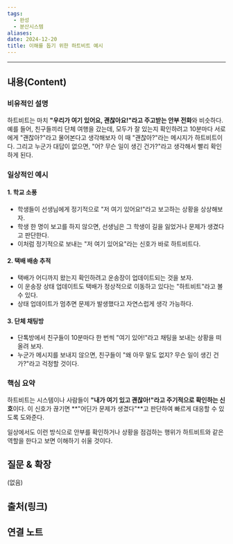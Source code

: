 ```yaml
---
tags:
  - 완성
  - 분산시스템
aliases: 
date: 2024-12-20
title: 이해를 돕기 위한 하트비트 예시
---
```

---

## 내용(Content)

### 비유적인 설명

하트비트는 마치 **"우리가 여기 있어요, 괜찮아요!"라고 주고받는 안부 전화**와 비슷하다. 예를 들어,
친구들끼리 단체 여행을 갔는데, 모두가 잘 있는지 확인하려고 10분마다 서로에게 "괜찮아?"라고 물어본다고 생각해보자 이 때 "괜찮아?"라는 메시지가 하트비트이다. 그리고 누군가 대답이 없으면, "어? 무슨 일이 생긴 건가?"라고 생각해서 빨리 확인하게 된다.

### 일상적인 예시

#### 1. 학교 소풍

- 학생들이 선생님에게 정기적으로 "저 여기 있어요!"라고 보고하는 상황을 상상해보자.
- 학생 한 명이 보고를 하지 않으면, 선생님은 그 학생이 길을 잃었거나 문제가 생겼다고 판단한다.
- 이처럼 정기적으로 보내는 "저 여기 있어요"라는 신호가 바로 하트비트다.

#### 2. 택배 배송 추적

- 택배가 어디까지 왔는지 확인하려고 운송장이 업데이트되는 것을 보자.
- 이 운송장 상태 업데이트도 택배가 정상적으로 이동하고 있다는 "하트비트"라고 볼 수 있다.
- 상태 업데이트가 멈추면 문제가 발생했다고 자연스럽게 생각 가능하다.

#### 3. 단체 채팅방

- 단톡방에서 친구들이 10분마다 한 번씩 "여기 있어!"라고 채팅을 보내는 상황을 떠올려 보자.
- 누군가 메시지를 보내지 않으면, 친구들이 "왜 아무 말도 없지? 무슨 일이 생긴 건가?"라고 걱정할 것이다.

### 핵심 요약

하트비트는 시스템이나 사람들이 **"내가 여기 있고 괜찮아!"라고 주기적으로 확인하는 신호**이다. 이 신호가 끊기면 **"어딘가 문제가 생겼다"**고 판단하여 빠르게 대응할 수 있도록 도와준다.

일상에서도 이런 방식으로 안부를 확인하거나 상황을 점검하는 행위가 하트비트와 같은 역할을 한다고 보면 이해하기 쉬울 것이다.

## 질문 & 확장

(없음)

## 출처(링크)


## 연결 노트










